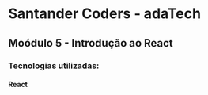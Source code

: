 # Santander Coders - adaTech
## Moódulo 5 - Introdução ao React

### 


### Tecnologias utilizadas: 
#### React
